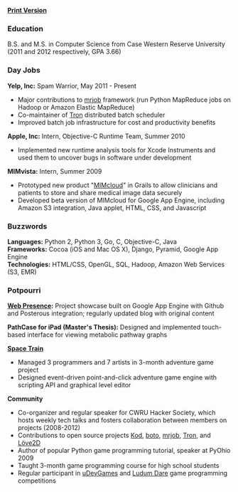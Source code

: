 **[Print Version](http://dl.dropbox.com/u/360865/Stephen%20Johnson%20Resume.pdf)**

  <div class="resume">

### Education

B.S. and M.S. in Computer Science from Case Western Reserve University  
(2011 and 2012 respectively, GPA 3.66)

### Day Jobs

**Yelp, Inc:** Spam Warrior, May 2011 - Present

* Major contributions to [mrjob](http://www.github.com/yelp/mrjob) framework (run Python MapReduce jobs on Hadoop or Amazon Elastic MapReduce)
* Co-maintainer of [Tron](http://www.github.com/yelp/tron) distributed batch scheduler
* Improved batch job infrastructure for cost and productivity benefits

**Apple, Inc:** Intern, Objective-C Runtime Team, Summer 2010

* Implemented new runtime analysis tools for Xcode Instruments and used them to uncover bugs in software under development

**MIMvista:** Intern, Summer 2009

* Prototyped new product "[MIMcloud](http://www.mimcloud.com/)" in Grails to allow clinicians and patients to store and share medical image data securely
* Developed beta version of MIMcloud for Google App Engine, including Amazon S3 integration, Java applet, HTML, CSS, and Javascript

### Buzzwords

**Languages:** Python 2, Python 3, Go, C, Objective-C, Java  
**Frameworks:** Cocoa (iOS and Mac OS X), Django, Pyramid, Google App Engine  
**Technologies:** HTML/CSS, OpenGL, SQL, Hadoop, Amazon Web Services (S3, EMR)  

### Potpourri

**[Web Presence](http://www.steveasleep.com):** Project showcase built on Google App Engine with Github and Posterous integration; regularly updated blog with original content

**PathCase for iPad (Master's Thesis):** Designed and implemented touch-based interface for viewing metabolic pathway graphs

**[Space Train](http://www.steveasleep.com/spacetrain)**

* Managed 3 programmers and 7 artists in 3-month adventure game project
* Designed event-driven point-and-click adventure game engine with scripting API and graphical level editor

**Community**

* Co-organizer and regular speaker for CWRU Hacker Society, which hosts weekly tech talks and fosters collaboration between members on projects (2008-2012)
* Contributions to open source projects [Kod](http://kodapp.com/), [boto](https://github.com/boto/boto), [mrjob](https://github.com/yelp/mrjob), [Tron](https://github.com/yelp/tron), and [Löve2D](https://love2d.org/)
* Author of popular Python game programming tutorial, speaker at PyOhio 2009
* Taught 3-month game programming course for high school students
* Regular participant in [uDevGames](http://www.udevgames.com/) and [Ludum Dare](http://ludumdare.com/compo/) game programming competitions

</div>
